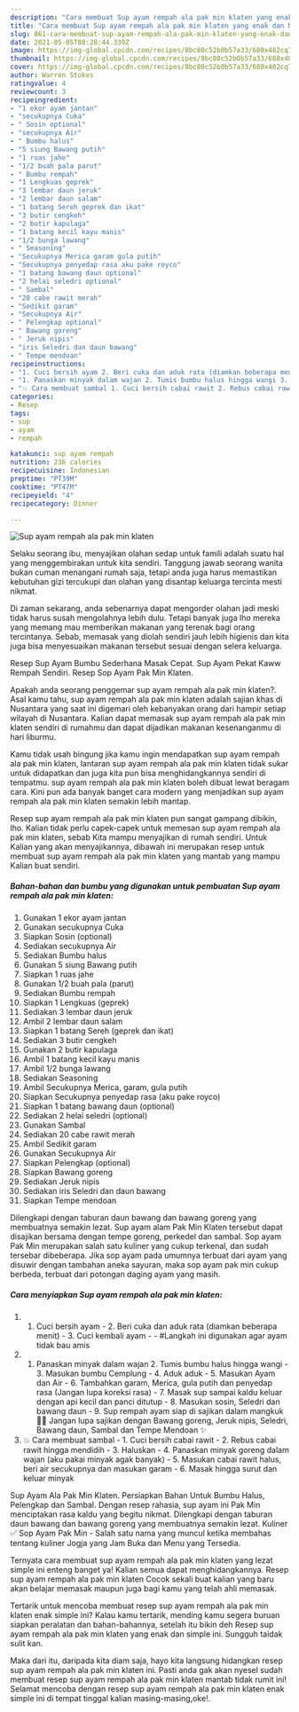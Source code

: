 ```yaml
---
description: "Cara membuat Sup ayam rempah ala pak min klaten yang enak dan Mudah Dibuat"
title: "Cara membuat Sup ayam rempah ala pak min klaten yang enak dan Mudah Dibuat"
slug: 861-cara-membuat-sup-ayam-rempah-ala-pak-min-klaten-yang-enak-dan-mudah-dibuat
date: 2021-05-05T08:28:44.339Z
image: https://img-global.cpcdn.com/recipes/8bc80c52b0b57a33/680x482cq70/sup-ayam-rempah-ala-pak-min-klaten-foto-resep-utama.jpg
thumbnail: https://img-global.cpcdn.com/recipes/8bc80c52b0b57a33/680x482cq70/sup-ayam-rempah-ala-pak-min-klaten-foto-resep-utama.jpg
cover: https://img-global.cpcdn.com/recipes/8bc80c52b0b57a33/680x482cq70/sup-ayam-rempah-ala-pak-min-klaten-foto-resep-utama.jpg
author: Warren Stokes
ratingvalue: 4
reviewcount: 3
recipeingredient:
- "1 ekor ayam jantan"
- "secukupnya Cuka"
- " Sosin optional"
- "secukupnya Air"
- " Bumbu halus"
- "5 siung Bawang putih"
- "1 ruas jahe"
- "1/2 buah pala parut"
- " Bumbu rempah"
- "1 Lengkuas geprek"
- "3 lembar daun jeruk"
- "2 lembar daun salam"
- "1 batang Sereh geprek dan ikat"
- "3 butir cengkeh"
- "2 butir kapulaga"
- "1 batang kecil kayu manis"
- "1/2 bunga lawang"
- " Seasoning"
- "Secukupnya Merica garam gula putih"
- "Secukupnya penyedap rasa aku pake royco"
- "1 batang bawang daun optional"
- "2 helai seledri optional"
- " Sambal"
- "20 cabe rawit merah"
- "Sedikit garam"
- "Secukupnya Air"
- " Pelengkap optional"
- " Bawang goreng"
- " Jeruk nipis"
- "iris Seledri dan daun bawang"
- " Tempe mendoan"
recipeinstructions:
- "1. Cuci bersih ayam 2. Beri cuka dan aduk rata (diamkan beberapa menit) 3. Cuci kembali ayam  #Langkah ini digunakan agar ayam tidak bau amis"
- "1. Panaskan minyak dalam wajan 2. Tumis bumbu halus hingga wangi 3. Masukan bumbu Cemplung 4. Aduk aduk 5. Masukan Ayam dan Air 6. Tambahkan garam, Merica, gula putih dan penyedap rasa (Jangan lupa koreksi rasa)  7. Masak sup sampai kaldu keluar dengan api kecil dan panci ditutup 8. Masukan sosin, Seledri dan bawang daun 9. Sup rempah ayam siap di sajikan dalam mangkuk 🤤😋 Jangan lupa sajikan dengan Bawang goreng, Jeruk nipis, Seledri, Bawang daun, Sambal dan Tempe Mendoan ✨"
- "💥 Cara membuat sambal 1. Cuci bersih cabai rawit 2. Rebus cabai rawit hingga mendidih 3. Haluskan 4. Panaskan minyak goreng dalam wajan (aku pakai minyak agak banyak)  5. Masukan cabai rawit halus, beri air secukupnya dan masukan garam 6. Masak hingga surut dan keluar minyak"
categories:
- Resep
tags:
- sup
- ayam
- rempah

katakunci: sup ayam rempah 
nutrition: 236 calories
recipecuisine: Indonesian
preptime: "PT39M"
cooktime: "PT47M"
recipeyield: "4"
recipecategory: Dinner

---
```



![Sup ayam rempah ala pak min klaten](https://img-global.cpcdn.com/recipes/8bc80c52b0b57a33/680x482cq70/sup-ayam-rempah-ala-pak-min-klaten-foto-resep-utama.jpg)

Selaku seorang ibu, menyajikan olahan sedap untuk famili adalah suatu hal yang menggembirakan untuk kita sendiri. Tanggung jawab seorang  wanita bukan cuman menangani rumah saja, tetapi anda juga harus memastikan kebutuhan gizi tercukupi dan olahan yang disantap keluarga tercinta mesti nikmat.

Di zaman  sekarang, anda sebenarnya dapat mengorder olahan jadi meski tidak harus susah mengolahnya lebih dulu. Tetapi banyak juga lho mereka yang memang mau memberikan makanan yang terenak bagi orang tercintanya. Sebab, memasak yang diolah sendiri jauh lebih higienis dan kita juga bisa menyesuaikan makanan tersebut sesuai dengan selera keluarga. 

Resep Sup Ayam Bumbu Sederhana Masak Cepat. Sup Ayam Pekat Kaww Rempah Sendiri. Resep Sop Ayam Pak Min Klaten.

Apakah anda seorang penggemar sup ayam rempah ala pak min klaten?. Asal kamu tahu, sup ayam rempah ala pak min klaten adalah sajian khas di Nusantara yang saat ini digemari oleh kebanyakan orang dari hampir setiap wilayah di Nusantara. Kalian dapat memasak sup ayam rempah ala pak min klaten sendiri di rumahmu dan dapat dijadikan makanan kesenanganmu di hari liburmu.

Kamu tidak usah bingung jika kamu ingin mendapatkan sup ayam rempah ala pak min klaten, lantaran sup ayam rempah ala pak min klaten tidak sukar untuk didapatkan dan juga kita pun bisa menghidangkannya sendiri di tempatmu. sup ayam rempah ala pak min klaten boleh dibuat lewat beragam cara. Kini pun ada banyak banget cara modern yang menjadikan sup ayam rempah ala pak min klaten semakin lebih mantap.

Resep sup ayam rempah ala pak min klaten pun sangat gampang dibikin, lho. Kalian tidak perlu capek-capek untuk memesan sup ayam rempah ala pak min klaten, sebab Kita mampu menyajikan di rumah sendiri. Untuk Kalian yang akan menyajikannya, dibawah ini merupakan resep untuk membuat sup ayam rempah ala pak min klaten yang mantab yang mampu Kalian buat sendiri.

<!--inarticleads1-->

##### Bahan-bahan dan bumbu yang digunakan untuk pembuatan Sup ayam rempah ala pak min klaten:

1. Gunakan 1 ekor ayam jantan
1. Gunakan secukupnya Cuka
1. Siapkan  Sosin (optional)
1. Sediakan secukupnya Air
1. Sediakan  Bumbu halus
1. Gunakan 5 siung Bawang putih
1. Siapkan 1 ruas jahe
1. Gunakan 1/2 buah pala (parut)
1. Sediakan  Bumbu rempah
1. Siapkan 1 Lengkuas (geprek)
1. Sediakan 3 lembar daun jeruk
1. Ambil 2 lembar daun salam
1. Siapkan 1 batang Sereh (geprek dan ikat)
1. Sediakan 3 butir cengkeh
1. Gunakan 2 butir kapulaga
1. Ambil 1 batang kecil kayu manis
1. Ambil 1/2 bunga lawang
1. Sediakan  Seasoning
1. Ambil Secukupnya Merica, garam, gula putih
1. Siapkan Secukupnya penyedap rasa (aku pake royco)
1. Siapkan 1 batang bawang daun (optional)
1. Sediakan 2 helai seledri (optional)
1. Gunakan  Sambal
1. Sediakan 20 cabe rawit merah
1. Ambil Sedikit garam
1. Gunakan Secukupnya Air
1. Siapkan  Pelengkap (optional)
1. Siapkan  Bawang goreng
1. Sediakan  Jeruk nipis
1. Sediakan iris Seledri dan daun bawang
1. Siapkan  Tempe mendoan


Dilengkapi dengan taburan daun bawang dan bawang goreng yang membuatnya semakin lezat. Sup ayam alam Pak Min Klaten tersebut dapat disajikan bersama dengan tempe goreng, perkedel dan sambal. Sop ayam Pak Min merupakan salah satu kuliner yang cukup terkenal, dan sudah tersebar dibeberapa. Jika sop ayam pada umumnya terbuat dari ayam yang disuwir dengan tambahan aneka sayuran, maka sop ayam pak min cukup berbeda, terbuat dari potongan daging ayam yang masih. 

<!--inarticleads2-->

##### Cara menyiapkan Sup ayam rempah ala pak min klaten:

1. 1. Cuci bersih ayam - 2. Beri cuka dan aduk rata (diamkan beberapa menit) - 3. Cuci kembali ayam -  - #Langkah ini digunakan agar ayam tidak bau amis
1. 1. Panaskan minyak dalam wajan 2. Tumis bumbu halus hingga wangi - 3. Masukan bumbu Cemplung - 4. Aduk aduk - 5. Masukan Ayam dan Air - 6. Tambahkan garam, Merica, gula putih dan penyedap rasa (Jangan lupa koreksi rasa)  - 7. Masak sup sampai kaldu keluar dengan api kecil dan panci ditutup - 8. Masukan sosin, Seledri dan bawang daun - 9. Sup rempah ayam siap di sajikan dalam mangkuk 🤤😋 Jangan lupa sajikan dengan Bawang goreng, Jeruk nipis, Seledri, Bawang daun, Sambal dan Tempe Mendoan ✨
1. 💥 Cara membuat sambal - 1. Cuci bersih cabai rawit - 2. Rebus cabai rawit hingga mendidih - 3. Haluskan - 4. Panaskan minyak goreng dalam wajan (aku pakai minyak agak banyak)  - 5. Masukan cabai rawit halus, beri air secukupnya dan masukan garam - 6. Masak hingga surut dan keluar minyak


Sup Ayam Ala Pak Min Klaten. Persiapkan Bahan Untuk Bumbu Halus, Pelengkap dan Sambal. Dengan resep rahasia, sup ayam ini Pak Min menciptakan rasa kaldu yang begitu nikmat. Dilengkapi dengan taburan daun bawang dan bawang goreng yang membuatnya semakin lezat. Kuliner ✅ Sop Ayam Pak Min - Salah satu nama yang muncul ketika membahas tentang kuliner Jogja yang Jam Buka dan Menu yang Tersedia. 

Ternyata cara membuat sup ayam rempah ala pak min klaten yang lezat simple ini enteng banget ya! Kalian semua dapat menghidangkannya. Resep sup ayam rempah ala pak min klaten Cocok sekali buat kalian yang baru akan belajar memasak maupun juga bagi kamu yang telah ahli memasak.

Tertarik untuk mencoba membuat resep sup ayam rempah ala pak min klaten enak simple ini? Kalau kamu tertarik, mending kamu segera buruan siapkan peralatan dan bahan-bahannya, setelah itu bikin deh Resep sup ayam rempah ala pak min klaten yang enak dan simple ini. Sungguh taidak sulit kan. 

Maka dari itu, daripada kita diam saja, hayo kita langsung hidangkan resep sup ayam rempah ala pak min klaten ini. Pasti anda gak akan nyesel sudah membuat resep sup ayam rempah ala pak min klaten mantab tidak rumit ini! Selamat mencoba dengan resep sup ayam rempah ala pak min klaten enak simple ini di tempat tinggal kalian masing-masing,oke!.

